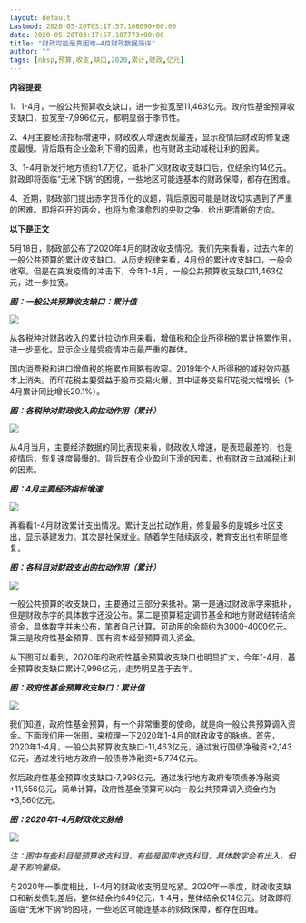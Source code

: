 ```yaml
---
layout: default
Lastmod: 2020-05-20T03:17:57.108090+00:00
date: 2020-05-20T03:17:57.107773+00:00
title: "财政可能是真困难—4月财政数据简评"
author: ""
tags: [nbsp,预算,收支,缺口,2020,累计,财政,亿元]
---
```


**内容提要**

1、1-4月，一般公共预算收支缺口，进一步拉宽至11,463亿元。政府性基金预算收支缺口，拉宽至-7,996亿元，都明显弱于季节性。

2、4月主要经济指标增速中，财政收入增速表现最差，显示疫情后财政的修复速度最慢。背后既有企业盈利下滑的因素，也有财政主动减税让利的因素。

3、1-4月新发行地方债约1.7万亿，抵补广义财政收支缺口后，仅结余约14亿元。财政即将面临“无米下锅”的困境，一些地区可能连基本的财政保障，都存在困难。

4、近期，财政部门提出赤字货币化的议题，背后原因可能是财政切实遇到了严重的困难。即将召开的两会，也将为愈演愈烈的央财之争，给出更清晰的方向。

**以下是正文**

5月18日，财政部公布了2020年4月的财政收支情况。我们先来看看，过去六年的一般公共预算的累计收支缺口。从历史规律来看，4月份的累计收支缺口，一般会收窄。但是在突发疫情的冲击下，今年1-4月，一般公共预算收支缺口11,463亿元，进一步拉宽。

_**图：一般公共预算收支缺口：累计值**_

![](https://images.weserv.nl/?url=https%3A//mmbiz.qpic.cn/mmbiz_png/wrYsSs62P7Iu1TtmUlxib01q9vqXUicibcJMKBtjaP5OdDB1Cgod7vTDE9ckOEFu2picnU6Dq9VLibIfpEbHVveiblQQ/640%3Fwx_fmt%3Dpng)

从各税种对财政收入的累计拉动作用来看，增值税和企业所得税的累计拖累作用，进一步恶化。显示企业是受疫情冲击最严重的群体。

国内消费税和进口增值税的拖累作用略有收窄。2019年个人所得税的减税效应基本上消失。而印花税主要受益于股市交易火爆，其中证券交易印花税大幅增长（1-4月累计同比增长20.1%）。

_**图：各税种对财政收入的拉动作用（累计）**_

![](https://images.weserv.nl/?url=https%3A//mmbiz.qpic.cn/mmbiz_png/wrYsSs62P7Iu1TtmUlxib01q9vqXUicibcJHp96PuJ1bFPnXpyDFQ0V3vGLXibaicppWeNbgkvh17ZjXH7aLHo34hHQ/640%3Fwx_fmt%3Dpng)

从4月当月，主要经济数据的同比表现来看，财政收入增速，是表现最差的，也是疫情后，恢复速度最慢的。背后既有企业盈利下滑的因素，也有财政主动减税让利的因素。

_**图：4月主要经济指标增速**_

![](https://images.weserv.nl/?url=https%3A//mmbiz.qpic.cn/mmbiz_png/wrYsSs62P7Iu1TtmUlxib01q9vqXUicibcJ0E3k6El5MuuQv2IdU40o731zEfblOuPIhJM1iayEpMgcjPIbVhoC1WQ/640%3Fwx_fmt%3Dpng)

再看看1-4月财政累计支出情况。累计支出拉动作用，修复最多的是城乡社区支出，显示基建发力。其次是社保就业。随着学生陆续返校，教育支出也有明显修复。

_**图：各科目对财政支出的拉动作用（累计）**_

![](https://images.weserv.nl/?url=https%3A//mmbiz.qpic.cn/mmbiz_png/wrYsSs62P7Iu1TtmUlxib01q9vqXUicibcJfp8aSHsCYVnL1dTVclCXkolOvNADo3PTku1uY9AOxOCuEib66WicicMHQ/640%3Fwx_fmt%3Dpng)

一般公共预算的收支缺口，主要通过三部分来抵补。第一是通过财政赤字来抵补，但是财政赤字的具体数字还没公布。第二是预算稳定调节基金和地方财政结转结余资金，具体数字并未公布，笔者自己计算，可动用的余额约为3000-4000亿元。第三是政府性基金预算、国有资本经营预算调入资金。

从下图可以看到，2020年的政府性基金预算收支缺口也明显扩大，今年1-4月，基金预算收支缺口累计7,996亿元，走势明显差于去年。

_**图：政府性基金预算收支缺口：累计值**_

![](https://images.weserv.nl/?url=https%3A//mmbiz.qpic.cn/mmbiz_png/wrYsSs62P7Iu1TtmUlxib01q9vqXUicibcJKSzQdxlic7whKyJsC7xoqialPMluHknF4vcmQPLoNqsWGbeuW0FdYRiaA/640%3Fwx_fmt%3Dpng)

我们知道，政府性基金预算，有一个非常重要的使命，就是向一般公共预算调入资金。下面我们用一张图，来梳理一下2020年1-4月的财政收支的脉络。首先，2020年1-4月，一般公共预算收支缺口-11,463亿元，通过发行国债净融资+2,143亿元，通过发行地方政府一般债券净融资+5,774亿元。

然后政府性基金预算收支缺口-7,996亿元，通过发行地方政府专项债券净融资+11,556亿元，简单计算，政府性基金预算可以向一般公共预算调入资金约为+3,560亿元。

_**图：2020年1-4月财政收支脉络**_

![](https://images.weserv.nl/?url=https%3A//mmbiz.qpic.cn/mmbiz_png/wrYsSs62P7Iu1TtmUlxib01q9vqXUicibcJTSlvo7jN6HcKKuuFNY8BLvs7gaKRHiccbRh3h0lFTX8cIxl9SzulBuA/640%3Fwx_fmt%3Dpng)

_注：图中有些科目是预算收支科目，有些是国库收支科目，具体数字会有出入，但是不影响量级。_

与2020年一季度相比，1-4月的财政收支明显吃紧。2020年一季度，财政收支缺口和新发债轧差后，整体结余约649亿元，1-4月，整体结余仅14亿元。财政即将面临“无米下锅”的困境，一些地区可能连基本的财政保障，都存在困难。

